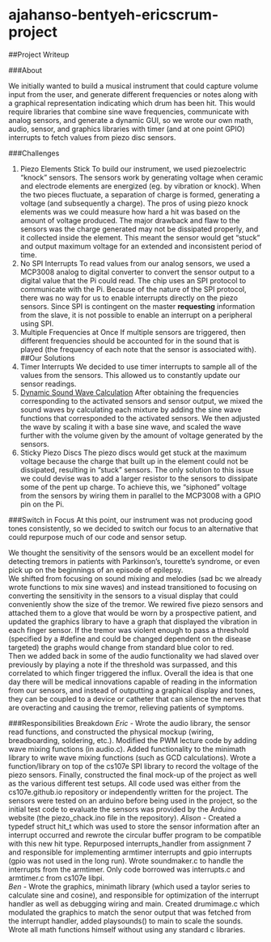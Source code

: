 # ajahanso-bentyeh-ericscrum-project
  
##Project Writeup

###About

We initially wanted to build a musical instrument that could capture volume input from the user, and generate different frequencies or notes along with a graphical representation indicating which drum has been hit. This would require libraries that combine sine wave frequencies, communicate with analog sensors, and generate a dynamic GUI, so we wrote our own math, audio, sensor, and graphics libraries with timer (and at one point GPIO) interrupts to fetch values from piezo disc sensors.

###Challenges

1. Piezo Elements Stick
To build our instrument, we used piezoelectric “knock” sensors. The sensors work by generating voltage when ceramic and electrode elements are energized (eg. by vibration or knock). When the two pieces fluctuate, a separation of charge is formed, generating a voltage (and subsequently a charge). The pros of using piezo knock elements was we could measure how hard a hit was based on the amount of voltage produced. The major drawback and flaw to the sensors was the charge generated may not be dissipated properly, and it collected inside the element. This meant the sensor would get “stuck” and output maximum voltage for an extended and inconsistent period of time. 
2. No SPI Interrupts
To read values from our analog sensors, we used a MCP3008 analog to digital converter to convert the sensor output to a digital value that the Pi could read. The chip uses an SPI protocol to communicate with the Pi. Because of the nature of the SPI protocol, there was no way for us to enable interrupts directly on the piezo sensors. Since SPI is contingent on the master __requesting__ information from the slave, it is not possible to enable an interrupt on a peripheral using SPI.
3. Multiple Frequencies at Once
If multiple sensors are triggered, then different frequencies should be accounted for in the sound that is played (the frequency of each note that the sensor is associated with). 
##Our Solutions
1. Timer Interrupts
We decided to use timer interrupts to sample all of the values from the sensors. This allowed us to constantly update our sensor readings.
2. [Dynamic Sound Wave Calculation](http://clas.mq.edu.au/speech/acoustics/waveforms/adding_waveforms.htm)
After obtaining the frequencies corresponding to the activated sensors and sensor output, we mixed the sound waves by calculating each mixture by adding the sine wave functions that corresponded to the activated sensors. We then adjusted the wave by scaling it with a base sine wave, and scaled the wave further with the volume given by the amount of voltage generated by the sensors. 
3. Sticky Piezo Discs
The piezo discs would get stuck at the maximum voltage because the charge that built up in the element could not be dissipated, resulting in “stuck” sensors. The only solution to this issue we could devise was to add a larger resistor to the sensors to dissipate some of the pent up charge. To achieve this, we “siphoned” voltage from the sensors by wiring them in parallel to the MCP3008 with a GPIO pin on the Pi.

###Switch in Focus
At this point, our instrument was not producing good tones consistently, so we decided to switch our focus to an alternative that could repurpose much of our code and sensor setup.  

We thought the sensitivity of the sensors would be an excellent model for detecting tremors in patients with Parkinson’s, tourette’s syndrome, or even pick up on the beginnings of an episode of epilepsy.  
We shifted from focusing on sound mixing and melodies (sad bc we already wrote functions to mix sine waves) and instead transitioned to focusing on converting the sensitivity in the sensors to a visual display that could conveniently show the size of the tremor.  We rewired five piezo sensors and attached them to a glove that would be worn by a prospective patient, and updated the graphics library to have a graph that displayed the vibration in each finger sensor.  If the tremor was violent enough to pass a threshold (specified by a #define and could be changed dependent on the disease targeted) the graphs would change from standard blue color to red.  
Then we added back in some of the audio functionality we had slaved over previously by playing a note if the threshold was surpassed, and this correlated to which finger triggered the influx.
Overall the idea is that one day there will be medical innovations capable of reading in the information from our sensors, and instead of outputting a graphical display and tones, they can be coupled to a device or catheter that can silence the nerves that are overacting and causing the tremor, relieving patients of symptoms. 

###Responsibilities Breakdown
*Eric* - Wrote the audio library, the sensor read functions, and constructed the physical mockup (wiring, breadboarding, soldering, etc.). Modified the PWM lecture code by adding wave mixing functions (in audio.c). Added functionality to the minimath library to write wave mixing functions (such as GCD calculations). Wrote a function/library on top of the cs107e SPI library to record the voltage of the piezo sensors. Finally, constructed the final mock-up of the project as well as the various different test setups. All code used was either from the cs107e.github.io repository or independently written for the project. The sensors were tested on an arduino before being used in the project, so the initial test code to evaluate the sensors was provided by the Arduino website (the piezo_chack.ino file in the repository).
*Alison* - Created a typedef struct hit_t which was used to store the sensor information after an interrupt occurred and rewrote the circular buffer program to be compatible with this new hit type.  Repurposed interrupts_handler from assignment 7 and responsible for implementing armtimer interrupts and gpio interrupts (gpio was not used in the long run).  Wrote soundmaker.c to handle the interrupts from the armtimer.  Only code borrowed was interrupts.c and armtimer.c from cs107e libpi.  
*Ben* -  Wrote the graphics, minimath library (which used a taylor series to calculate sine and cosine), and responsible for optimization of the interrupt handler as well as debugging wiring and main.  Created drumimage.c which modulated the graphics to match the senor output that was fetched from the interrupt handler, added playsounds() to main to scale the sounds.  Wrote all math functions himself without using any standard c libraries. 
